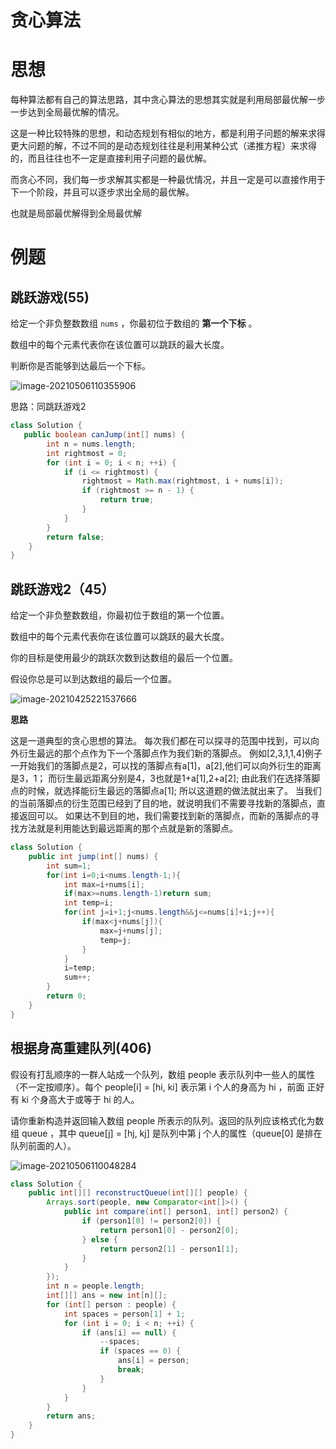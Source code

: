 # 贪心算法

# 思想

每种算法都有自己的算法思路，其中贪心算法的思想其实就是利用局部最优解一步一步达到全局最优解的情况。

这是一种比较特殊的思想，和动态规划有相似的地方，都是利用子问题的解来求得更大问题的解，不过不同的是动态规划往往是利用某种公式（递推方程）来求得的，而且往往也不一定是直接利用子问题的最优解。

而贪心不同，我们每一步求解其实都是一种最优情况，并且一定是可以直接作用于下一个阶段，并且可以逐步求出全局的最优解。

也就是局部最优解得到全局最优解

# 例题

## 跳跃游戏(55)

给定一个非负整数数组 `nums` ，你最初位于数组的 **第一个下标** 。

数组中的每个元素代表你在该位置可以跳跃的最大长度。

判断你是否能够到达最后一个下标。

![image-20210506110355906](https://gitee.com/stiwen/images_bed/raw/master/img/image-20210506110355906.png)

思路：同跳跃游戏2

```java
class Solution {
   public boolean canJump(int[] nums) {
        int n = nums.length;
        int rightmost = 0;
        for (int i = 0; i < n; ++i) {
            if (i <= rightmost) {
                rightmost = Math.max(rightmost, i + nums[i]);
                if (rightmost >= n - 1) {
                    return true;
                }
            }
        }
        return false;
    }
}
```

## 跳跃游戏2（45）

给定一个非负整数数组，你最初位于数组的第一个位置。

数组中的每个元素代表你在该位置可以跳跃的最大长度。

你的目标是使用最少的跳跃次数到达数组的最后一个位置。

假设你总是可以到达数组的最后一个位置。

![image-20210425221537666](https://gitee.com/stiwen/images_bed/raw/master/img/image-20210425221537666.png)

**思路**

这是一道典型的贪心思想的算法。
每次我们都在可以探寻的范围中找到，可以向外衍生最远的那个点作为下一个落脚点作为我们新的落脚点。
例如[2,3,1,1,4]例子
一开始我们的落脚点是2，可以找的落脚点有a[1]，a[2],他们可以向外衍生的距离是3，1；
而衍生最远距离分别是4，3也就是1+a[1],2+a[2];
由此我们在选择落脚点的时候，就选择能衍生最远的落脚点a[1];
所以这道题的做法就出来了。
当我们的当前落脚点的衍生范围已经到了目的地，就说明我们不需要寻找新的落脚点，直接返回可以。
如果达不到目的地，我们需要找到新的落脚点，而新的落脚点的寻找方法就是利用能达到最远距离的那个点就是新的落脚点。

```java
class Solution {
    public int jump(int[] nums) {
        int sum=1;
        for(int i=0;i<nums.length-1;){
            int max=i+nums[i];
            if(max>=nums.length-1)return sum;
            int temp=i;
            for(int j=i+1;j<nums.length&&j<=nums[i]+i;j++){
                if(max<j+nums[j]){
                    max=j+nums[j];
                    temp=j;
                }
            }
            i=temp;
            sum++;
        }
        return 0;
    }
}
```

## 根据身高重建队列(406)

假设有打乱顺序的一群人站成一个队列，数组 people 表示队列中一些人的属性（不一定按顺序）。每个 people[i] = [hi, ki] 表示第 i 个人的身高为 hi ，前面 正好 有 ki 个身高大于或等于 hi 的人。

请你重新构造并返回输入数组 people 所表示的队列。返回的队列应该格式化为数组 queue ，其中 queue[j] = [hj, kj] 是队列中第 j 个人的属性（queue[0] 是排在队列前面的人）。

![image-20210506110048284](https://gitee.com/stiwen/images_bed/raw/master/img/image-20210506110048284.png)

```java
class Solution {
    public int[][] reconstructQueue(int[][] people) {
        Arrays.sort(people, new Comparator<int[]>() {
            public int compare(int[] person1, int[] person2) {
                if (person1[0] != person2[0]) {
                    return person1[0] - person2[0];
                } else {
                    return person2[1] - person1[1];
                }
            }
        });
        int n = people.length;
        int[][] ans = new int[n][];
        for (int[] person : people) {
            int spaces = person[1] + 1;
            for (int i = 0; i < n; ++i) {
                if (ans[i] == null) {
                    --spaces;
                    if (spaces == 0) {
                        ans[i] = person;
                        break;
                    }
                }
            }
        }
        return ans;
    }
}

```

